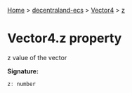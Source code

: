 [Home](./index) &gt; [decentraland-ecs](./decentraland-ecs.md) &gt; [Vector4](./decentraland-ecs.vector4.md) &gt; [z](./decentraland-ecs.vector4.z.md)

# Vector4.z property

z value of the vector

**Signature:**
```javascript
z: number
```
